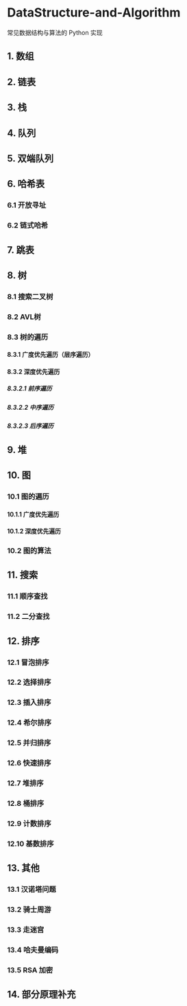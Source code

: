 # DataStructure-and-Algorithm
常见数据结构与算法的 Python 实现

## 1. 数组

## 2. 链表

## 3. 栈

## 4. 队列

## 5. 双端队列

## 6. 哈希表

### 6.1 开放寻址

### 6.2 链式哈希

## 7. 跳表

## 8. 树

### 8.1 搜索二叉树

### 8.2 AVL树

### 8.3 树的遍历

#### 8.3.1 广度优先遍历（层序遍历）

#### 8.3.2 深度优先遍历

##### 8.3.2.1 前序遍历

##### 8.3.2.2 中序遍历

##### 8.3.2.3 后序遍历

## 9. 堆

## 10. 图

### 10.1 图的遍历

#### 10.1.1 广度优先遍历

#### 10.1.2 深度优先遍历

### 10.2 图的算法

## 11. 搜索

### 11.1 顺序查找

### 11.2 二分查找

## 12. 排序

### 12.1 冒泡排序

### 12.2 选择排序

### 12.3 插入排序

### 12.4 希尔排序

### 12.5 并归排序

### 12.6 快速排序

### 12.7 堆排序

### 12.8 桶排序

### 12.9 计数排序

### 12.10 基数排序

## 13. 其他

### 13.1 汉诺塔问题

### 13.2 骑士周游

### 13.3 走迷宫

### 13.4 哈夫曼编码

### 13.5 RSA 加密

## 14. 部分原理补充